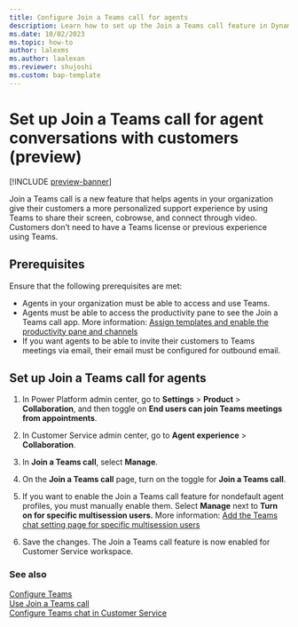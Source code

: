 ```yaml
---
title: Configure Join a Teams call for agents
description: Learn how to set up the Join a Teams call feature in Dynamics 365 Customer Service.
ms.date: 10/02/2023
ms.topic: how-to
author: lalexms
ms.author: laalexan
ms.reviewer: shujoshi
ms.custom: bap-template
---
```


# Set up Join a Teams call for agent conversations with customers (preview)

[!INCLUDE [preview-banner](../../shared-content/shared/preview-includes/preview-note.md)]

Join a Teams call is a new feature that helps agents in your organization give their customers a more personalized support experience by using Teams to share their screen, cobrowse, and connect through video. Customers don’t need to have a Teams license or previous experience using Teams.

## Prerequisites

Ensure that the following prerequisites are met:

- Agents in your organization must be able to access and use Teams.
- Agents must be able to access the productivity pane to see the Join a Teams call app. More information: [Assign templates and enable the productivity pane and channels](app-profile-manager.md#assign-templates-and-enable-productivity-pane-and-channels)
- If you want agents to be able to invite their customers to Teams meetings via email, their email must be configured for outbound email.

## Set up Join a Teams call for agents

1.	In Power Platform admin center, go to **Settings** > **Product** > **Collaboration**, and then toggle on **End users can join Teams meetings from appointments**.
   
1.	In Customer Service admin center, go to **Agent experience** > **Collaboration**.
	
1.	In **Join a Teams call**, select **Manage**.

1.	On the **Join a Teams call** page, turn on the toggle for **Join a Teams call**.

1.	If you want to enable the Join a Teams call feature for nondefault agent profiles, you must manually enable them. Select **Manage** next to **Turn on for specific multisession users.** More information: [Add the Teams chat setting page for specific multisession users](configure-teams-chat.md#add-the-teams-chat-settings-page-for-specific-multisession-users)

1. Save the changes. The Join a Teams call feature is now enabled for Customer Service workspace.

### See also

[Configure Teams ](../use/oc-customer-summary.md) <br>
[Use Join a Teams call](../use/join-a-teams-call.md) <br>
[Configure Teams chat in Customer Service](configure-teams-chat.md)
